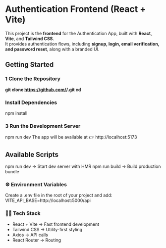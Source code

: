 #  Authentication Frontend (React + Vite)

This project is the **frontend** for the Authentication App, built with **React**, **Vite**, and **Tailwind CSS**.  
It provides authentication flows, including **signup, login, email verification, and password reset**, along with a branded UI.  

##  Getting Started  

### 1️ Clone the Repository  
**git clone https://github.com/<your-username>/<your-repo>.git
cd <your-repo>**

### Install Dependencies  
npm install

### 3 Run the Development Server
npm run dev
The app will be available at 👉 http://localhost:5173


## Available Scripts
npm run dev → Start dev server with HMR
npm run build → Build production bundle

### ⚙️ Environment Variables
Create a .env file in the root of your project and add:
VITE_API_BASE=http://localhost:5000/api

### 👨‍💻 Tech Stack
- React + Vite → Fast frontend development
- Tailwind CSS → Utility-first styling
- Axios → API calls
- React Router → Routing



